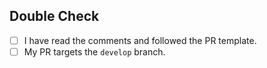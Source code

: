 <!--
#########################################################################

Thank you for sharing your work and for opening a PR.

(!) IMPORTANT (!):
First make sure that you point your PR to the `develop` branch!

Now please read the comments carefully and try to provide information
on all relevant titles.

#########################################################################
-->

## Double Check

<!--
Please put an x into the brackets (like `[x]`) if you've completed that task.
-->

- [ ] I have read the comments and followed the PR template.
- [ ] My PR targets the `develop` branch.
